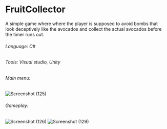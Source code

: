 # FruitCollector
A simple game where where the player is supposed to avoid bombs that look deceptively like the avocados and collect the actual avocados before the timer runs out.

###### Language: C#

###### Tools: Visual studio, Unity

###### Main menu:
![Screenshot (125)](https://user-images.githubusercontent.com/19874814/235451131-04114cb5-b968-495d-a3c3-a2aca60f0c5f.png)

###### Gameplay:
![Screenshot (126)](https://user-images.githubusercontent.com/19874814/235451152-b7558d4f-deb9-4562-8751-fce188340eda.png)
![Screenshot (129)](https://user-images.githubusercontent.com/19874814/235451155-1e7b8372-f0cc-4d6f-84e0-9dbcebc060ff.png)
